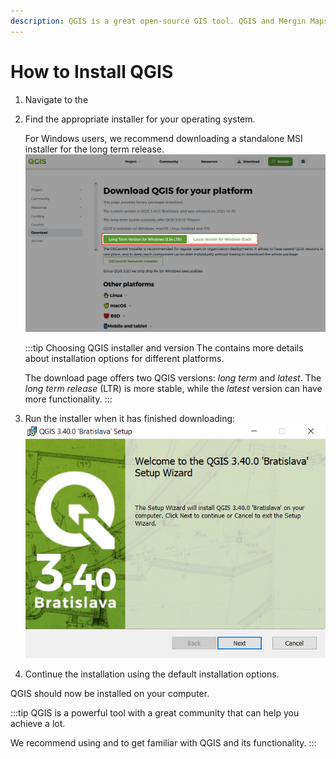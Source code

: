 ```yaml
---
description: QGIS is a great open-source GIS tool. QGIS and Mergin Maps is a powerful combination to collect, manage and share your spatial data.
---
```


# How to Install QGIS

1. Navigate to the <QGIS link="download/" text="QGIS Download page" />

2. Find the appropriate installer for your operating system. 

   For Windows users, we recommend downloading a standalone MSI installer for the long term release.
  ![QGIS standalone installer download](./qgis-download.jpg "QGIS standalone installer download")

   :::tip Choosing QGIS installer and version
   The <QGIS link="resources/installation-guide/" text="Installation Guide" /> contains more details about installation options for different platforms.
   
   The download page offers two QGIS versions: *long term* and *latest*. The *long term release* (LTR) is more stable, while the *latest* version can have more functionality.
   :::

3. Run the installer when it has finished downloading:
   ![QGIS installer Setup Wizard](./qgis-installer.jpg "QGIS installer Setup Wizard")

4. Continue the installation using the default installation options.

QGIS should now be installed on your computer.

:::tip
QGIS is a powerful tool with a great community that can help you achieve a lot.

We recommend using <QGISHelp ver="3.22" link="user_manual/index.html" text="QGIS User Guide" /> and <QGISHelp ver="3.22" link="training_manual/index.html" text="QGIS Training Manual" /> to get familiar with QGIS and its functionality.
:::
